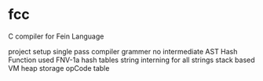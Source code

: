 # fcc
C compiler for Fein Language

project setup
single pass compiler
grammer
no intermediate AST
Hash Function used FNV-1a
hash tables 
string interning for all strings
stack based VM
heap storage 
opCode table